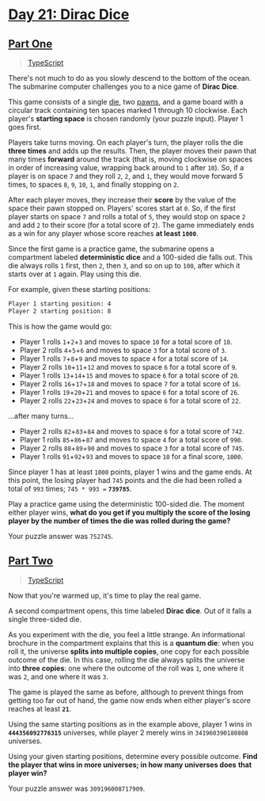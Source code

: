 # [Day 21: Dirac Dice](https://adventofcode.com/2021/day/21)

## [Part One](https://adventofcode.com/2021/day/21#part1)

> [TypeScript](/solutions/typescript/2021/21/src/p1.ts)

There's not much to do as you slowly descend to the bottom of the ocean. The
submarine computer challenges you to a nice game of **Dirac Dice**.

This game consists of a single [die](https://en.wikipedia.org/wiki/Dice), two
[pawns](https://en.wikipedia.org/wiki/Glossary_of_board_games#piece), and a game
board with a circular track containing ten spaces marked 1 through 10 clockwise.
Each player's **starting space** is chosen randomly (your puzzle input). Player
1 goes first.

Players take turns moving. On each player's turn, the player rolls the die
**three times** and adds up the results. Then, the player moves their pawn that
many times **forward** around the track (that is, moving clockwise on spaces in
order of increasing value, wrapping back around to `1` after `10`). So, if a
player is on space `7` and they roll `2`, `2`, and `1`, they would move forward
5 times, to spaces `8`, `9`, `10`, `1`, and finally stopping on `2`.

After each player moves, they increase their **score** by the value of the space
their pawn stopped on. Players' scores start at `0`. So, if the first player
starts on space `7` and rolls a total of `5`, they would stop on space `2` and
add `2` to their score (for a total score of `2`). The game immediately ends as
a win for any player whose score reaches **at least `1000`**.

Since the first game is a practice game, the submarine opens a compartment
labeled **deterministic dice** and a 100-sided die falls out. This die always
rolls `1` first, then `2`, then `3`, and so on up to `100`, after which it
starts over at `1` again. Play using this die.

For example, given these starting positions:

```txt
Player 1 starting position: 4
Player 2 starting position: 8
```

This is how the game would go:

- Player 1 rolls `1`+`2`+`3` and moves to space `10` for a total score of `10`.
- Player 2 rolls `4`+`5`+`6` and moves to space `3` for a total score of `3`.
- Player 1 rolls `7`+`8`+`9` and moves to space `4` for a total score of `14`.
- Player 2 rolls `10`+`11`+`12` and moves to space `6` for a total score of `9`.
- Player 1 rolls `13`+`14`+`15` and moves to space `6` for a total score of
  `20`.
- Player 2 rolls `16`+`17`+`18` and moves to space `7` for a total score of
  `16`.
- Player 1 rolls `19`+`20`+`21` and moves to space `6` for a total score of
  `26`.
- Player 2 rolls `22`+`23`+`24` and moves to space `6` for a total score of
  `22`.

...after many turns...

- Player 2 rolls `82`+`83`+`84` and moves to space `6` for a total score of
  `742`.
- Player 1 rolls `85`+`86`+`87` and moves to space `4` for a total score of
  `990`.
- Player 2 rolls `88`+`89`+`90` and moves to space `3` for a total score of
  `745`.
- Player 1 rolls `91`+`92`+`93` and moves to space `10` for a final score,
  `1000`.

Since player 1 has at least `1000` points, player 1 wins and the game ends. At
this point, the losing player had `745` points and the die had been rolled a
total of `993` times; `745 * 993 =` **`739785`**.

Play a practice game using the deterministic 100-sided die. The moment either
player wins, **what do you get if you multiply the score of the losing**
**player by the number of times the die was rolled during the game?**

Your puzzle answer was `752745`.

## [Part Two](https://adventofcode.com/2021/day/21#part2)

> [TypeScript](/solutions/typescript/2021/21/src/p2.ts)

Now that you're warmed up, it's time to play the real game.

A second compartment opens, this time labeled **Dirac dice**. Out of it falls a
single three-sided die.

As you experiment with the die, you feel a little strange. An informational
brochure in the compartment explains that this is a **quantum die**: when you
roll it, the universe **splits into multiple copies**, one copy for each
possible outcome of the die. In this case, rolling the die always splits the
universe into **three copies**: one where the outcome of the roll was `1`, one
where it was `2`, and one where it was `3`.

The game is played the same as before, although to prevent things from getting
too far out of hand, the game now ends when either player's score reaches at
least **`21`**.

Using the same starting positions as in the example above, player 1 wins in
**`444356092776315`** universes, while player 2 merely wins in `341960390180808`
universes.

Using your given starting positions, determine every possible outcome. **Find
the player that wins in more universes; in how many universes does** **that
player win?**

Your puzzle answer was `309196008717909`.
